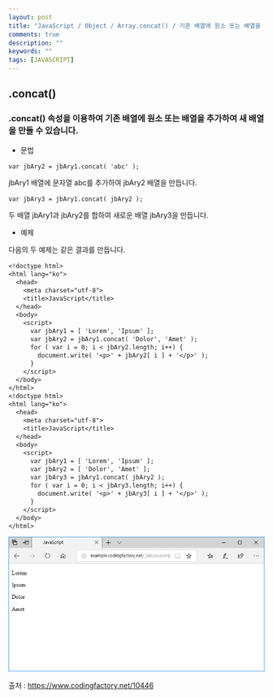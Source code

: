 ```yaml
---
layout: post
title: "JavaScript / Object / Array.concat() / 기존 배열에 원소 또는 배열을 추가하여 새 배열 만들기"
comments: true
description: ""
keywords: ""
tags: [JAVASCRIPT]
---
```


## .concat()

### .concat() 속성을 이용하여 기존 배열에 원소 또는 배열을 추가하여 새 배열을 만들 수 있습니다.

- 문법

```
var jbAry2 = jbAry1.concat( 'abc' );
```

jbAry1 배열에 문자열 abc를 추가하여 jbAry2 배열을 만듭니다.

```
var jbAry3 = jbAry1.concat( jbAry2 );
```

두 배열 jbAry1과 jbAry2를 합하여 새로운 배열 jbAry3을 만듭니다.

- 예제

다음의 두 예제는 같은 결과를 만듭니다.

```
<!doctype html>
<html lang="ko">
  <head>
    <meta charset="utf-8">
    <title>JavaScript</title>
  </head>
  <body>
    <script>
      var jbAry1 = [ 'Lorem', 'Ipsum' ];
      var jbAry2 = jbAry1.concat( 'Dolor', 'Amet' );
      for ( var i = 0; i < jbAry2.length; i++) {
        document.write( '<p>' + jbAry2[ i ] + '</p>' );
      }
    </script>
  </body>
</html>
<!doctype html>
<html lang="ko">
  <head>
    <meta charset="utf-8">
    <title>JavaScript</title>
  </head>
  <body>
    <script>
      var jbAry1 = [ 'Lorem', 'Ipsum' ];
      var jbAry2 = [ 'Dolor', 'Amet' ];
      var jbAry3 = jbAry1.concat( jbAry2 );
      for ( var i = 0; i < jbAry3.length; i++) {
        document.write( '<p>' + jbAry3[ i ] + '</p>' );
      }
    </script>
  </body>
</html>
```

![javascript-tutorial-array-concat-01](/images/javascript/javascript-tutorial-array-concat-01.png)

출처 : https://www.codingfactory.net/10446